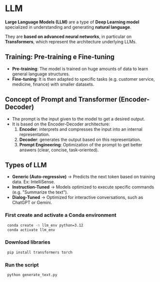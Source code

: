 # LLM
**Large Language Models (LLM)** are a type of **Deep Learning model** specialized in understanding and generating **natural language**.

They are **based on advanced neural networks**, in particular on **Transformers**, which represent the architecture underlying LLMs.

## Training: Pre-training e Fine-tuning
- **Pre-training**: The model is trained on huge amounts of data to learn general language structures.
- **Fine-tuning**: It is then adapted to specific tasks (e.g. customer service, medicine, finance) with smaller datasets.

## Concept of Prompt and Transformer (Encoder-Decoder)

- The prompt is the input given to the model to get a desired output.
- It is based on the Encoder-Decoder architecture:
  1. **Encoder**: interprets and compresses the input into an internal representation.
  2. **Decoder**: generates the output based on this representation.
  3. **Prompt Engineering**: Optimization of the prompt to get better answers (clear, concise, task-oriented).

## Types of LLM

- **Generic (Auto-regressive)** → Predicts the next token based on training data. Ex: IntelliSense.
- **Instruction-Tuned** → Models optimized to execute specific commands (e.g. "Summarize the text").
- **Dialog-Tuned** → Optimized for interactive conversations, such as ChatGPT or Gemini.


### First create and activate a Conda environment 
  ```bash
   conda create -n llm_env python=3.12
   conda activate llm_env
   ```

### Download libraries
  ```bash
   pip install transformers torch
   ```

### Run the script
  ```bash
   python generate_text.py
   ```
